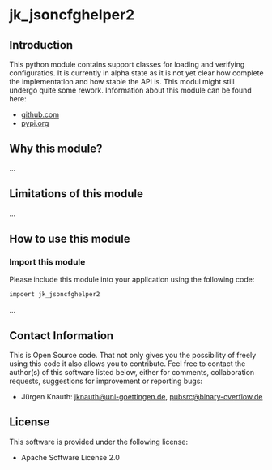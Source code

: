 jk_jsoncfghelper2
==========

Introduction
------------

This python module contains support classes for loading and verifying configuratios. It is currently in alpha state as it is not yet clear how complete the implementation and how stable the API is. This modul might still undergo quite some rework.
Information about this module can be found here:

* [github.com](https://github.com/jkpubsrc/python-module-jk-jsoncfghelper2)
* [pypi.org](https://pypi.org/project/jk-jsoncfghelper2/)

Why this module?
----------------

...

Limitations of this module
--------------------------

...

How to use this module
----------------------

### Import this module

Please include this module into your application using the following code:

```python
impoert jk_jsoncfghelper2
```

...

Contact Information
-------------------

This is Open Source code. That not only gives you the possibility of freely using this code it also
allows you to contribute. Feel free to contact the author(s) of this software listed below, either
for comments, collaboration requests, suggestions for improvement or reporting bugs:

* Jürgen Knauth: jknauth@uni-goettingen.de, pubsrc@binary-overflow.de

License
-------

This software is provided under the following license:

* Apache Software License 2.0



